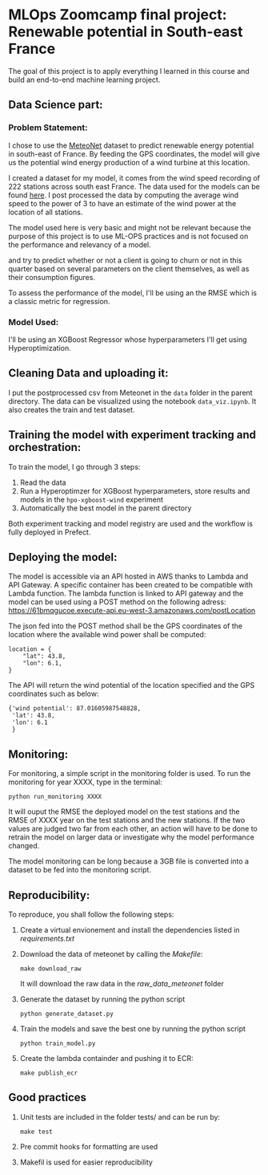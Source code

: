 # MLOps Zoomcamp final project: Renewable potential in South-east France

The goal of this project is to apply everything I learned in this course and build an end-to-end machine learning project.

## Data Science part:

### Problem Statement:

I chose to use the [MeteoNet](https://meteonet.umr-cnrm.fr/) dataset to predict renewable energy potential in south-east of France.
By feeding the GPS coordinates, the model will give us the potential wind energy production of a wind turbine at this location.



I created a dataset for my model, it comes from the wind speed recording of 222 stations across south east France.
The data used for the models can be found [here](https://meteonet.umr-cnrm.fr/dataset/data/SE/ground_stations/).
I post processed the data by computing the average wind speed to the power of 3 to have an estimate of the wind power at the location of all stations.

The model used here is very basic and might not be relevant because the purpose of this project is to use ML-OPS practices and is not focused on the performance and relevancy of a model.

and try to predict whether or not a client is going to churn or not in this quarter based on several parameters on the client themselves, as well as their consumption figures.

To assess the performance of the model, I'll be using an the RMSE which is a classic metric for regression.


### Model Used:

I'll be using an XGBoost Regressor whose hyperparameters I'll get using Hyperoptimization.

## Cleaning Data and uploading it:

I put the postprocessed csv from Meteonet in the `data` folder in the parent directory. The data can be visualized using the notebook `data_viz.ipynb`. It also creates the train and test dataset.

## Training the model with experiment tracking and orchestration:

To train the model, I go through 3 steps:

1. Read the data
2. Run a Hyperoptimzer for XGBoost hyperparameters, store results and models in the `hpo-xgboost-wind` experiment
3. Automatically the best model in the parent directory

Both experiment tracking and model registry are used and the workflow is fully deployed in Prefect.



## Deploying the model:

The model is accessible via an API hosted in AWS thanks to Lambda and API Gateway.
A specific container has been created to be compatible with Lambda function. The lambda function is linked to API gateway and the model can be used using a POST method on the following adress: https://61bmqgucoe.execute-api.eu-west-3.amazonaws.com/postLocation

The json fed into the POST method shall be the GPS coordinates of the location where the available wind power shall be computed:

```
location = {
    "lat": 43.8,
    "lon": 6.1,
}
```

The API will return the wind potential of the location specified and the GPS coordinates such as below:
```
{'wind potential': 87.01605987548828,
 'lat': 43.8,
 'lon': 6.1
 }
```


## Monitoring:

For monitoring, a simple script in the monitoring folder is used.
To run the monitoring for year XXXX, type in the terminal:
```
python run_monitoring XXXX
```
It will ouput the RMSE the deployed model on the test stations and the RMSE of XXXX year on the test stations and the new stations.
If the two values are judged two far from each other, an action will have to be done to retrain the model on larger data or investigate why the model performance changed.

The model monitoring can be long because a 3GB file is converted into a dataset to be fed into the monitoring script.


## Reproducibility:

To reproduce, you shall follow the following steps:

1. Create a virtual envionement and install the dependencies listed in *requirements.txt*

2. Download the data of meteonet by calling the *Makefile*:
    ```
    make download_raw
    ```
    It will download the raw data in the *raw_data_meteonet* folder


3. Generate the dataset by running the python script
    ```
    python generate_dataset.py
    ```

4. Train the models and save the best one by running the python script
    ```
    python train_model.py
    ```

5. Create the lambda containder and pushing it to ECR:
    ```
    make publish_ecr
    ```

## Good practices

1. Unit tests are included in the folder tests/ and can be run by:
    ```
    make test
    ```

2. Pre commit hooks for formatting are used

3. Makefil is used for easier reproducibility

